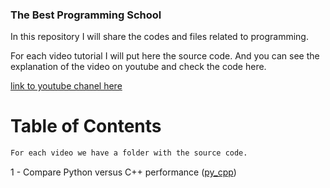 ### The Best Programming School

In this repository I will share the codes and files related to programming.

For each video tutorial I will put here the source code. And you can see
the explanation of the video on youtube and check the code here.

[link to youtube chanel here](https://www.youtube.com/channel/UC71fY0PA2e19d1OB1jOghRw/featured)

# Table of Contents

```bash
For each video we have a folder with the source code.
```

1 - Compare Python versus C++ performance ([py_cpp](py_cpp))